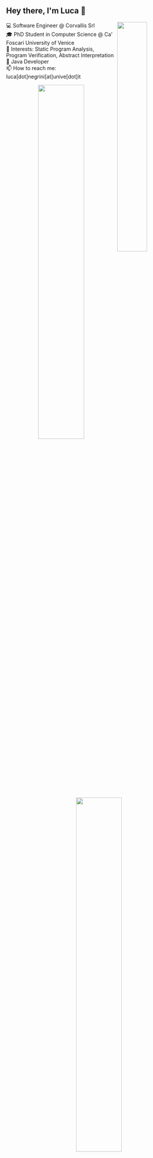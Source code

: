 ## Hey there, I'm Luca :wave:

<p>
💻 Software Engineer @ Corvallis Srl <img align="right" width="40%" src="https://github-readme-stats.vercel.app/api/top-langs/?username=lucaneg&layout=compact&exclude_repo=lucaneg.github.io&langs_count=6&bg_color=00000000&text_color=888888&title_color=2248a8&icon_color=2248a8&hide_border=true" /> <br>
🎓 PhD Student in Computer Science @ Ca' Foscari University of Venice <br>
📑 Interests: Static Program Analysis, Program Verification, Abstract Interpretation <br>
📌 Java Developer <br>
📫 How to reach me: luca[dot]negrini[at]unive[dot]it
</p>

<p align="center">
<img align='center' width="49.7%" src="https://github-readme-stats.vercel.app/api?username=lucaneg&show_icons=true&count_private=true&include_all_commits=true&bg_color=00000000&text_color=888888&title_color=2248a8&icon_color=2248a8&hide_border=true" /> 
<img align="center" width="49.7%" src="http://github-readme-streak-stats.herokuapp.com/?user=lucaneg&background=FFFFFF00&fire=2248A8&ring=2248A8&stroke=2248A8&currStreakNum=888888&sideNums=888888&currStreakLabel=888888&sideLabels=888888&dates=B3B3B3&hide_border=true" />
</p>
